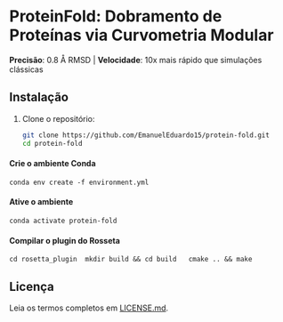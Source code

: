 # ProteinFold: Dobramento de Proteínas via Curvometria Modular  
**Precisão**: 0.8 Å RMSD | **Velocidade**: 10x mais rápido que simulações clássicas  

## Instalação  
1. Clone o repositório:  
   ```bash  
   git clone https://github.com/EmanuelEduardo15/protein-fold.git  
   cd protein-fold
#### Crie o ambiente  Conda
`conda env create -f environment.yml `
#### Ative o ambiente
`conda activate protein-fold `        
#### Compilar o plugin do Rosseta
`cd rosetta_plugin 
mkdir build && cd build  
cmake .. && make    `                
## Licença  
Leia os termos completos em [LICENSE.md](LICENSE.md).
